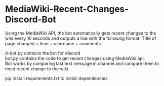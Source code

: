 # MediaWiki-Recent-Changes-Discord-Bot

Using the MediaWiki API, the bot automatically gets recent changes to the wiki every 10 seconds and outputs a line with the following format: Title of page changed + time + username + comments

d-bot.py contains the bot for discord <br>
bot.py contains the code to get recent changes using MediaWiki api. <br>
Bot works by comparing last text message in channel and compare them to most recent change to the wiki. <br>

pip install requirements.txt to install dependencies
 
 
